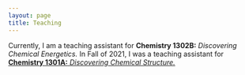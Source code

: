 ```yaml
---
layout: page
title: Teaching
---
```



Currently, I am a teaching assistant for **Chemistry 1302B:** *Discovering Chemical Energetics.* In Fall of 2021, I was a teaching assistant for [**Chemistry 1301A:** *Discovering Chemical Structure.*](https://www.uwo.ca/chem/undergraduate/current_students/course_information/index.html)
